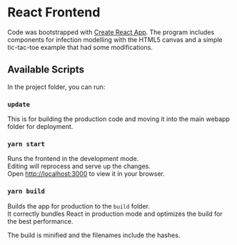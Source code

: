 # React Frontend

Code was bootstrapped with [Create React App](https://github.com/facebook/create-react-app).
The program includes components for infection modelling with the HTML5 canvas and a simple tic-tac-toe example that had some modifications.

## Available Scripts

In the project folder, you can run:

### `update`

This is for building the production code and moving it into the main webapp folder for deployment.

### `yarn start`

Runs the frontend in the development mode.\
Editing will reprocess and serve up the changes.\
Open [http://localhost:3000](http://localhost:3000) to view it in your browser.

### `yarn build`

Builds the app for production to the `build` folder.\
It correctly bundles React in production mode and optimizes the build for the best performance.

The build is minified and the filenames include the hashes.
